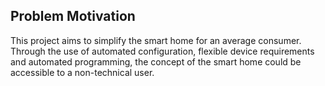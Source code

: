 ## Problem Motivation

This project aims to simplify the smart home for an average consumer. Through the use of automated
configuration, flexible device requirements and automated programming, the concept of the smart
home could be accessible to a non-technical user. 
